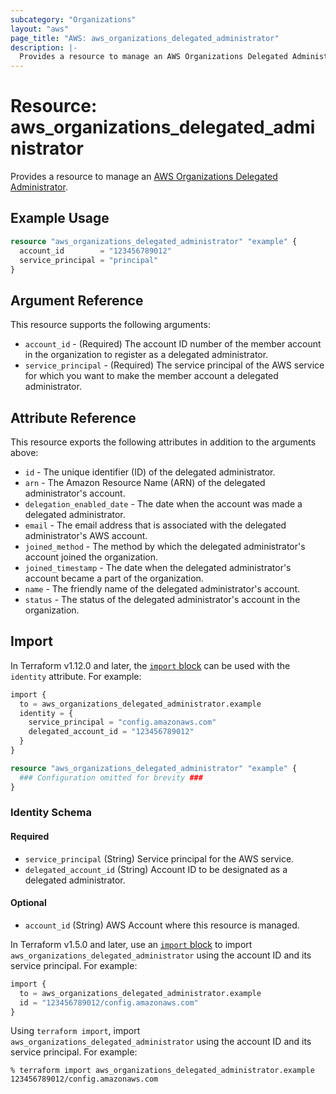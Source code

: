 ```yaml
---
subcategory: "Organizations"
layout: "aws"
page_title: "AWS: aws_organizations_delegated_administrator"
description: |-
  Provides a resource to manage an AWS Organizations Delegated Administrator.
---
```


# Resource: aws_organizations_delegated_administrator

Provides a resource to manage an [AWS Organizations Delegated Administrator](https://docs.aws.amazon.com/organizations/latest/APIReference/API_RegisterDelegatedAdministrator.html).

## Example Usage

```terraform
resource "aws_organizations_delegated_administrator" "example" {
  account_id        = "123456789012"
  service_principal = "principal"
}
```

## Argument Reference

This resource supports the following arguments:

* `account_id` - (Required) The account ID number of the member account in the organization to register as a delegated administrator.
* `service_principal` - (Required) The service principal of the AWS service for which you want to make the member account a delegated administrator.

## Attribute Reference

This resource exports the following attributes in addition to the arguments above:

* `id` - The unique identifier (ID) of the delegated administrator.
* `arn` - The Amazon Resource Name (ARN) of the delegated administrator's account.
* `delegation_enabled_date` - The date when the account was made a delegated administrator.
* `email` - The email address that is associated with the delegated administrator's AWS account.
* `joined_method` - The method by which the delegated administrator's account joined the organization.
* `joined_timestamp` - The date when the delegated administrator's account became a part of the organization.
* `name` - The friendly name of the delegated administrator's account.
* `status` - The status of the delegated administrator's account in the organization.

## Import

In Terraform v1.12.0 and later, the [`import` block](https://developer.hashicorp.com/terraform/language/import) can be used with the `identity` attribute. For example:

```terraform
import {
  to = aws_organizations_delegated_administrator.example
  identity = {
    service_principal = "config.amazonaws.com"
    delegated_account_id = "123456789012"
  }
}

resource "aws_organizations_delegated_administrator" "example" {
  ### Configuration omitted for brevity ###
}
```

### Identity Schema

#### Required

* `service_principal` (String) Service principal for the AWS service.
* `delegated_account_id` (String) Account ID to be designated as a delegated administrator.

#### Optional

- `account_id` (String) AWS Account where this resource is managed.

In Terraform v1.5.0 and later, use an [`import` block](https://developer.hashicorp.com/terraform/language/import) to import `aws_organizations_delegated_administrator` using the account ID and its service principal. For example:

```terraform
import {
  to = aws_organizations_delegated_administrator.example
  id = "123456789012/config.amazonaws.com"
}
```

Using `terraform import`, import `aws_organizations_delegated_administrator` using the account ID and its service principal. For example:

```console
% terraform import aws_organizations_delegated_administrator.example 123456789012/config.amazonaws.com
```
